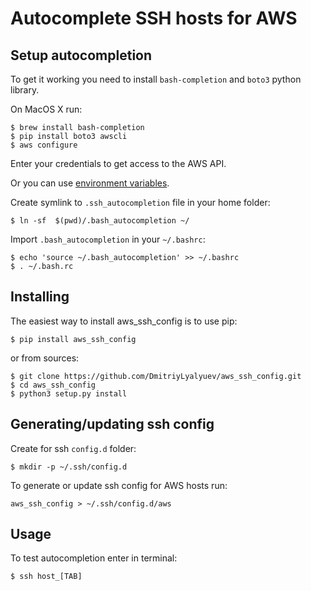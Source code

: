 # Autocomplete SSH hosts for AWS

## Setup autocompletion

To get it working you need to install `bash-completion` and `boto3` python library.

On MacOS X run:

    $ brew install bash-completion
    $ pip install boto3 awscli
    $ aws configure

Enter your credentials to get access to the AWS API.

Or you can use [environment variables](https://boto3.amazonaws.com/v1/documentation/api/latest/guide/configuration.html#environment-variable-configuration).

Create symlink to `.ssh_autocompletion` file in your home folder:

    $ ln -sf  $(pwd)/.bash_autocompletion ~/

Import `.bash_autocompletion` in your `~/.bashrc`:

    $ echo 'source ~/.bash_autocompletion' >> ~/.bashrc
    $ . ~/.bash.rc

## Installing

The easiest way to install aws_ssh_config is to use pip:

    $ pip install aws_ssh_config

or from sources:

    $ git clone https://github.com/DmitriyLyalyuev/aws_ssh_config.git
    $ cd aws_ssh_config
    $ python3 setup.py install

## Generating/updating ssh config

Create for ssh `config.d` folder:

    $ mkdir -p ~/.ssh/config.d

To generate or update ssh config for AWS hosts run:

    aws_ssh_config > ~/.ssh/config.d/aws

## Usage

To test autocompletion enter in terminal:

    $ ssh host_[TAB]
